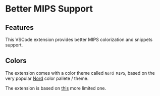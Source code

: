 # Better MIPS Support

## Features
This VSCode extension provides better MIPS colorization and snippets support.

## Colors
The extension comes with a color theme called `Nord MIPS`, based on the very popular [Nord](https://github.com/arcticicestudio/nord) color pallete / theme.

The extension is based on [this](https://github.com/kdarkhan/vscode-mips-support) more limited one.
